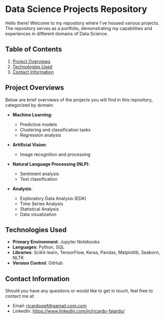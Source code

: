 # Data Science Projects Repository

Hello there! Welcome to my repository where I've housed various projects. The repository serves as a portfolio, demonstrating my capabilities and experiences in different domains of Data Science.

## Table of Contents

1. [Project Overviews](#project-overviews)
2. [Technologies Used](#technologies-used)
4. [Contact Information](#contact-information)

## Project Overviews

Below are brief overviews of the projects you will find in this repository, categorized by domain:

- **Machine Learning**: 
  - Predictive models
  - Clustering and classification tasks
  - Regression analysis
  
- **Artificial Vision**:
  - Image recognition and processing
  
- **Natural Language Processing (NLP)**:
  - Sentiment analysis
  - Text classification

- **Analysis**:
  - Exploratory Data Analysis (EDA)
  - Time Series Analysis
  - Statistical Analysis
  - Data visualization

## Technologies Used

- **Primary Environment**: Jupyter Notebooks
- **Languages**: Python, SQL
- **Libraries**: Scikit-learn, TensorFlow, Keras, Pandas, Matplotlib, Seaborn, NLTK
- **Version Control**: GitHub

## Contact Information
Should you have any questions or would like to get in touch, feel free to contact me at:

- Email: ricardoswf@gamail.com.com
- LinkedIn: https://www.linkedin.com/in/ricardo-fajardo/

